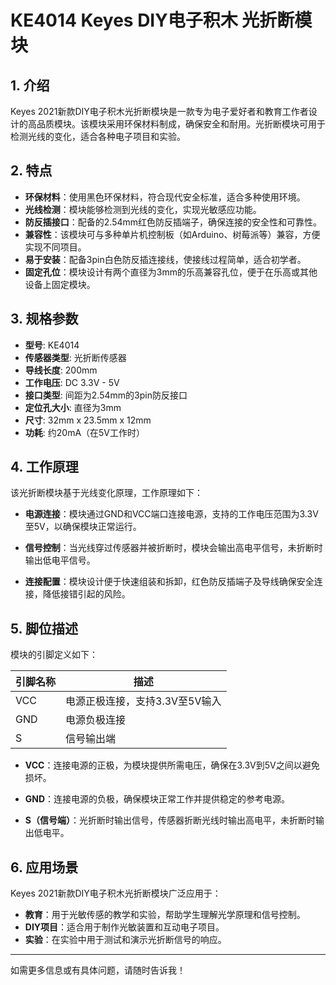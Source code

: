 
# KE4014 Keyes DIY电子积木 光折断模块

## 1. 介绍

Keyes 2021新款DIY电子积木光折断模块是一款专为电子爱好者和教育工作者设计的高品质模块。该模块采用环保材料制成，确保安全和耐用。光折断模块可用于检测光线的变化，适合各种电子项目和实验。

## 2. 特点

- **环保材料**：使用黑色环保材料，符合现代安全标准，适合多种使用环境。
- **光线检测**：模块能够检测到光线的变化，实现光敏感应功能。
- **防反插接口**：配备的2.54mm红色防反插端子，确保连接的安全性和可靠性。
- **兼容性**：该模块可与多种单片机控制板（如Arduino、树莓派等）兼容，方便实现不同项目。
- **易于安装**：配备3pin白色防反插连接线，使接线过程简单，适合初学者。
- **固定孔位**：模块设计有两个直径为3mm的乐高兼容孔位，便于在乐高或其他设备上固定模块。

## 3. 规格参数

- **型号**: KE4014
- **传感器类型**: 光折断传感器
- **导线长度**: 200mm
- **工作电压**: DC 3.3V - 5V
- **接口类型**: 间距为2.54mm的3pin防反接口
- **定位孔大小**: 直径为3mm
- **尺寸**: 32mm x 23.5mm x 12mm
- **功耗**: 约20mA（在5V工作时）

## 4. 工作原理

该光折断模块基于光线变化原理，工作原理如下：

- **电源连接**：模块通过GND和VCC端口连接电源，支持的工作电压范围为3.3V至5V，以确保模块正常运行。

- **信号控制**：当光线穿过传感器并被折断时，模块会输出高电平信号，未折断时输出低电平信号。

- **连接配置**：模块设计便于快速组装和拆卸，红色防反插端子及导线确保安全连接，降低接错引起的风险。

## 5. 脚位描述

模块的引脚定义如下：

| 引脚名称 | 描述                            |
|----------|---------------------------------|
| VCC      | 电源正极连接，支持3.3V至5V输入 |
| GND      | 电源负极连接                    |
| S        | 信号输出端                      |

- **VCC**：连接电源的正极，为模块提供所需电压，确保在3.3V到5V之间以避免损坏。

- **GND**：连接电源的负极，确保模块正常工作并提供稳定的参考电源。

- **S（信号端）**：光折断时输出信号，传感器折断光线时输出高电平，未折断时输出低电平。

## 6. 应用场景

Keyes 2021新款DIY电子积木光折断模块广泛应用于：

- **教育**：用于光敏传感的教学和实验，帮助学生理解光学原理和信号控制。
- **DIY项目**：适合用于制作光敏装置和互动电子项目。
- **实验**：在实验中用于测试和演示光折断信号的响应。

---

如需更多信息或有具体问题，请随时告诉我！
